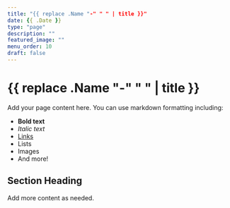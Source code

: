 ```yaml
---
title: "{{ replace .Name "-" " " | title }}"
date: {{ .Date }}
type: "page"
description: ""
featured_image: ""
menu_order: 10
draft: false
---
```


# {{ replace .Name "-" " " | title }}

Add your page content here. You can use markdown formatting including:

- **Bold text**
- *Italic text*
- [Links](https://example.com)
- Lists
- Images
- And more!

## Section Heading

Add more content as needed.